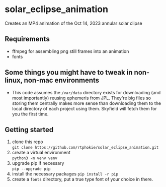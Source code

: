 # solar_eclipse_animation

Creates an MP4 animation of the Oct 14, 2023 annular solar clipse

## Requirements

* ffmpeg for assembling png still frames into an animation
* fonts 

## Some things you might have to tweak in non-linux, non-mac environments
* This code assumes the ``/var/data`` directory exists for downloading (and most importantly) reusing ephemeris from JPL.  They're big files so storing them centrally makes more sense than downloading them to the local directory of each project using them.  Skyfield will fetch them for you the first time.

## Getting started

1. clone this repo  
   ``git clone https://github.com/rtphokie/solar_eclipse_animation.git``
1. create a virtual environment  
``python3 -m venv venv``
1. upgrade pip if necessary  
``pip --upgrade pip``
1. install the necessary packages
``pip install -r pip``
2. create a ``fonts`` directory, put a true type font of your choice in there.
